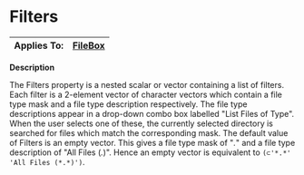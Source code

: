 




<h1 class="heading"><span class="name">Filters</span></h1>

| Applies To: | [FileBox](../a-z/filebox.md) |
| --- | ---  |


**Description**


The Filters property is a nested scalar or vector containing a list of filters. Each filter is a 2-element vector of character vectors which contain a file type mask and a file type description respectively. The file type descriptions appear in a drop-down combo box labelled "List Files of Type". When the user selects one of these, the currently selected directory is searched for files which match the corresponding mask. The default value of Filters is an empty vector. This gives a file type mask of "*.*" and a file type description of "All Files (*.*)". Hence an empty vector is equivalent to `(⊂'*.*' 'All Files (*.*)')`.



